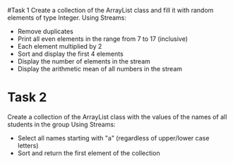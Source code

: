 #Task 1
Create a collection of the ArrayList class and fill it with random elements of type Integer.
Using Streams:
- Remove duplicates
- Print all even elements in the range from 7 to 17 (inclusive)
- Each element multiplied by 2
- Sort and display the first 4 elements
- Display the number of elements in the stream
- Display the arithmetic mean of all numbers in the stream

# Task 2
Create a collection of the ArrayList class with the values of the names of all students in the group
Using Streams:
- Select all names starting with "a" (regardless of upper/lower case letters)
- Sort and return the first element of the collection
